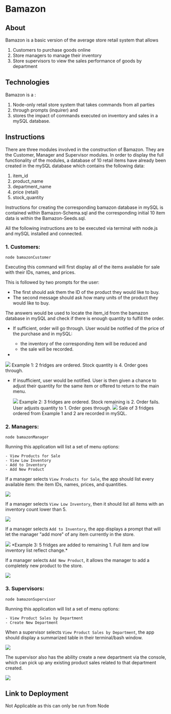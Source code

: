 # Bamazon

## About

Bamazon is a basic version of the average store retail system that allows

1. Customers to purchase goods online
2. Store managers to manage their inventory
3. Store supervisors to view the sales performance of goods by department

## Technologies

Bamazon is a :

1. Node-only retail store system that takes commands from all parties
2. through prompts (inquirer) and
3. stores the impact of commands executed on inventory and sales in a mySQL database.

## Instructions

There are three modules involved in the construction of Bamazon. They are the Customer, Manager and Supervisor modules. In order to display the full functionality of the modules, a database of 10 retail items have already been created in the mySQL database which contains the following data:

1. item_id
2. product_name
3. department_name
4. price (retail)
5. stock_quantity

Instructions for creating the corresponding bamazon database in mySQL is contained within Bamazon-Schema.sql and the corresponding initial 10 item data is within the Bamazon-Seeds.sql.

All the following instructions are to be executed via terminal with node.js and mySQL installed and connected.

### 1. Customers:

`node bamazonCustomer`

Executing this command will first display all of the items available for sale with their IDs, names, and prices.

This is followed by two prompts for the user:

- The first should ask them the ID of the product they would like to buy.
- The second message should ask how many units of the product they would like to buy.

The answers would be used to locate the item_id from the bamazon database in mySQL and check if there is enough quantity to fulfill the order.

- If sufficient, order will go through.
  User would be notified of the price of the purchase and in mySQL:

  - the inventory of the corresponding item will be reduced and
  - the sale will be recorded.

-

  <img src="gif/saleSuccess.gif">
   Example 1: 2 fridges are ordered. Stock quantity is 4. Order goes through.

- If insufficient, user would be notified.
  User is then given a chance to adjust their quantity for the same item or offered to return to the main menu.

  <img src="gif/saleFail.gif">
  Example 2: 3 fridges are ordered. Stock remaining is 2. Order fails. User adjusts quantity to 1. Order goes through.

  <img src="gif/saleRecorded.gif">
  Sale of 3 fridges ordered from Example 1 and 2 are recorded in mySQL.

### 2. Managers:

`node bamazonManager`

Running this application will list a set of menu options:

    - View Products for Sale
    - View Low Inventory
    - Add to Inventory
    - Add New Product

If a manager selects `View Products for Sale`, the app should list every available item: the item IDs, names, prices, and quantities.

   <img src="gif/viewProducts.gif">

If a manager selects `View Low Inventory`, then it should list all items with an inventory count lower than 5.

   <img src="gif/viewLow.gif">

If a manager selects `Add to Inventory`, the app displays a prompt that will let the manager "add more" of any item currently in the store.

  <img src="gif/addInventory.gif">
    *Example 3: 5 fridges are added to remaining 1. Full item and low inventory list reflect change.*

If a manager selects `Add New Product`, it allows the manager to add a completely new product to the store.

  <img src="gif/addProduct.gif">

### 3. Supervisors:

`node bamazonSupervisor`

Running this application will list a set of menu options:

    - View Product Sales by Department
    - Create New Department

When a supervisor selects `View Product Sales by Department`, the app should display a summarized table in their terminal/bash window.

<img src="gif/viewSales.gif">

The supervisor also has the ability create a new department via the console, which can pick up any existing product sales related to that department created.

<img src="gif/newDept.gif">

## Link to Deployment

Not Applicable as this can only be run from Node
